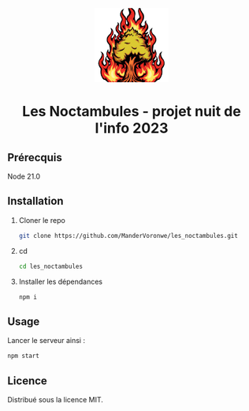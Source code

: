 <div align="center">
  <a href="https://github.com/ManderVoronwe/les_noctambules/tree/questionnaire">
    <img src="src/pages/logo.png" alt="Logo" width="150" height="150">
  </a>

  <h1 align="center">Les Noctambules - projet nuit de l'info 2023</h1>

</div>

## Prérecquis

Node 21.0

## Installation

1. Cloner le repo
   ```sh
   git clone https://github.com/ManderVoronwe/les_noctambules.git
   ```
2. cd

   ```sh
   cd les_noctambules
   ```

3. Installer les dépendances
   ```sh
   npm i
   ```

## Usage

Lancer le serveur ainsi :

```sh
npm start
```

## Licence

Distribué sous la licence MIT.

